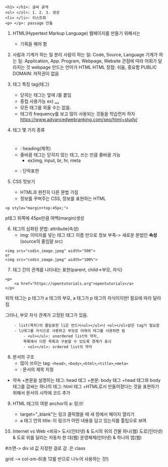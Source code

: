 ```
<h1> </h1>: 글씨 굵게
<ol> </ol>: 1. 2. 3. 생성
<li> </li>: 리스트화 
<p> </p>: passage 만듦
```

1. HTML(Hypertext Markup Language)
웹페이지를 만들기 위해서는
	+ 기획을 해야 함

2. 사람과 기계가 하는 일 분리
사람이 하는 일: Code, Source, Language
기계가 하는 일: Application, App. Program, Webpage, Website
 	관점에 따라 어휘가 달라지는 것
 	webpage 만드는 언어가 HTML
 HTML 장점: 쉬움, 중요함
 PUBLIC DOMAIN: 저작권이 없음

3. 태그 특징
 tag(태그)
 	+ 닫히는 태그는 앞에 /를 붙임
 	+ 중첩 사용가능
 	ex) <strong>,<u>,</u>,</strong> 
 	+ 모든 태그를 외울 수는 없음.
 	+ 태그의 frequency를 보고 많이 사용되는 것들을 학습먼저 하자
 https://www.advancedwebranking.com/seo/html+study/

4. 태그 몇 가지 종류
	+ <h1></h1>: heading(제목)
	+ 줄바꿈 태그는 닫히지 않는 태그, 쓰는 만큼 줄바꿈 가능
 		+ ex)img, input, br, hr, meta
 	+ <p></p>: 단락표현

 
 5. CSS 맛보기
 	+ HTML과 완전히 다른 문법 가짐
 	+ 정보를 꾸며주는 CSS, 정보를 표현하는 HTML
 ```
 <p style="margin+top:45px;"> 
 ```
 p태그 위쪽에 45px만큼 여백(margin)생성

 6. 태그의 심화된 문법: attribute(속성)
	+ img: 이미지를 넣는 태그
태그 이름 만으로 정보 부족-> 새로운 문법인 **속성**
(source의 줄임말 src)
```
<img src="codin_image.jpeg" width="500">
or
<img src="codin_image.jpeg" width="100%">
```

7. 태그 간의 관계를 나타내는 표현(parent, child->부모, 자식)
```
<p>
    <a href="https://opentutorials.org">opentutorials</a>
</p>
```
위의 태그는 p 태그가 a 태그의 부모, a 태그가 p 태그의 자식이지만!
필요에 따라 달라짐

그러나, 부모 자식 관계가 고정된 태그가 있음.
```
	- list(목차)의 줄임표현 li은 반드시<ul></ul>나 <ol></ol>같은 tag가 필요함
	- li태그를 자식으로 사용하고 부모로 아래의 태그를 사용하면 됨
		- <ul></ul>: unordered list의 약자, 
		목록에서 다른 목록과 구분할 수 있도록 경계가 표시
		- <ol></ol>: ordered list의 약자
```
8. 문서의 구조
	+ 많이 쓰이는 tag: `<head>`, `<body>`,`<html>`,`<title>`,`<meta>`
	+ <title></title>: 문서의 제목 지정
- 약속
	+본문을 설명하는 태그: head 태그
	+본문: body 태그
	+head 태그와 body 태그를 감싸는 하나의 태그: html 태그
	+HTML로서 만들어졌다는 것을 표현하기 위해서 문서의 시작에 <!doctype html> 코드 추가

9. HTML  태그의 여왕
anchor의 a: 링크!
	+ target="_blank"는 링크 클릭했을 때 새 창에서 페이지 열리기
	+ a 태그 안의 title: 이 링크가 어떤 내용을 담고 있는지를
툴팁으로 보여

10. Internet vs Web
<비유>
도시(인터넷) & 도시의 위의 건물 하나(웹)
도로(인터넷) & 도로 위를 달리는 자동차 한 대(웹)
운영체제(인터넷) & 하나의 앱(웹)


#쓰면-> div id 값 지정한 걸로 감
.은 class

grid --> col-sm-6(총 12를 반으로 나누어 사용하는 것!)

